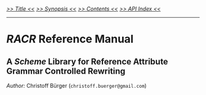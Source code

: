 _[>> Title <<](title.md) [>> Synopsis <<](synopsis.md) [>> Contents <<](contents.md) [>> API Index <<](api-index.md)_
___

# _RACR_ Reference Manual

## A _Scheme_ Library for Reference Attribute Grammar Controlled Rewriting

*Author:* Christoff Bürger (`christoff.buerger@gmail.com`)
